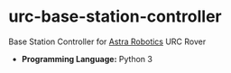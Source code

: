 # urc-base-station-controller
Base Station Controller for [Astra Robotics](http://astrarobotics.in) URC Rover

* **Programming Language:** Python 3
